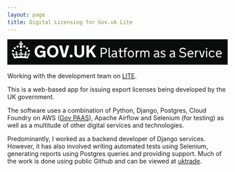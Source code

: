 ```yaml
---
layout: page
title: Digital Licensing for Gov.uk Lite
---
```


![paas.png](/assets/images/projects/paas.png)

Working with the development team on [LITE](https://www.digitalmarketplace.service.gov.uk/digital-outcomes-and-specialists/opportunities/7191).

This is a web-based app for issuing export licenses being developed by the UK government.

The software uses a combination of
Python, Django, Postgres, Cloud Foundry on AWS ([Gov PAAS](https://docs.cloud.service.gov.uk)), Apache Airflow and
Selenium (for testing) as well as a multitude of other digital services and technologies.

Predominantly, I worked as a backend developer of Django services. However, it has also
involved writing automated tests using Selenium, generating reports using Postgres queries
and providing support. Much of the work is done using public Github and can be viewed at
[uktrade](https://github.com/uktrade).